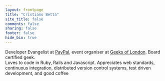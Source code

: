 ```yaml
---
layout: frontpage
title: "Cristiano Betta"
site_title: false
comments: false
sharing: false
footer: false
hide_bio: true
---
```


Developer Evangelist at [PayPal](http://paypal.com), event organiser at [Geeks of London](http://geeksoflondon.com). Board certified geek.
<br/>
Loves to code in Ruby, Rails and Javascript. Appreciates web standards, continuous integration, distributed version control systems, test driven development, and good coffee